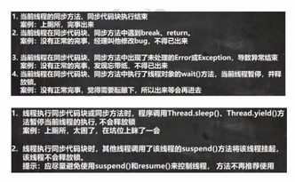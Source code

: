 ![image-20230624140327143](image-20230624140327143.png)

![image-20230624140335349](image-20230624140335349.png)